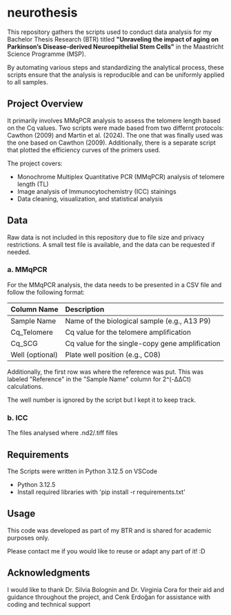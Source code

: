 # neurothesis
This repository gathers the scripts used to conduct data analysis for my Bachelor Thesis Research (BTR) titled **"Unraveling the impact of aging on Parkinson’s Disease-derived Neuroepithelial Stem Cells"** in the Maastricht Science Programme (MSP).

By automating various steps and standardizing the analytical process, these scripts ensure that the analysis is reproducible and can be uniformly applied to all samples.

## Project Overview
It primarily involves MMqPCR analysis to assess the telomere length based on the Cq values. Two scripts were made based from two differnt protocols: Cawthon (2009) and Martin et al. (2024). The one that was finally used was the one based on Cawthon (2009). Additionally, there is a separate script that plotted the efficiency curves of the primers used. 

The project covers:
- Monochrome Multiplex Quantitative PCR (MMqPCR) analysis of telomere length (TL)
- Image analysis of Immunocytochemistry (ICC) stainings
- Data cleaning, visualization, and statistical analysis

## Data 
Raw data is not included in this repository due to file size and privacy restrictions. A small test file is available, and the data can be requested if needed. 

### a. MMqPCR
For the MMqPCR analysis, the data needs to be presented in a CSV file and follow the following format: 

| Column Name     | Description                                    |
|:----------------|:-----------------------------------------------|
| Sample Name     | Name of the biological sample (e.g., A13 P9)   |
| Cq_Telomere     | Cq value for the telomere amplification        |
| Cq_SCG          | Cq value for the single-copy gene amplification|
| Well (optional) | Plate well position (e.g., C08)           |

Additionally, the first row was where the reference was put. This was  labeled "Reference" in the "Sample Name" column for 2^(-ΔΔCt) calculations.

The well number is ignored by the script but I kept it to keep track. 

### b. ICC 
The files analysed where .nd2/.tiff files

## Requirements
The Scripts were written in Python 3.12.5 on VSCode 
- Python 3.12.5
- Install required libraries with 'pip install -r requirements.txt'

## Usage
This code was developed as part of my BTR and is shared for academic purposes only.  

Please contact me if you would like to reuse or adapt any part of it! :D

## Acknowledgments
I would like to thank Dr. Silvia Bolognin and Dr. Virginia Cora for their aid and guidance throughout the project, and Cenk Erdoğan for assistance with coding and technical support